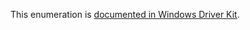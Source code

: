 This enumeration is [documented in Windows Driver Kit](https://learn.microsoft.com/en-us/windows-hardware/drivers/ddi/wdm/ne-wdm-_power_state_type).

